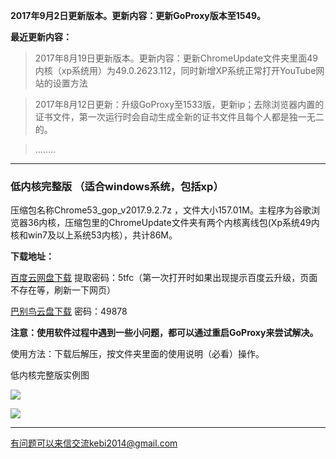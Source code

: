 **2017年9月2日更新版本。更新内容：更新GoProxy版本至1549。**

**最近更新内容：**

> 2017年8月19日更新版本。更新内容：更新ChromeUpdate文件夹里面49内核（xp系统用）为49.0.2623.112，同时新增XP系统正常打开YouTube网站的设置方法


> 2017年8月12日更新：升级GoProxy至1533版，更新ip；去除浏览器内置的证书文件，第一次运行时会自动生成全新的证书文件且每个人都是独一无二的。

> ........


***

### 低内核完整版 （适合windows系统，包括xp）

压缩包名称Chrome53_gop_v2017.9.2.7z ，文件大小157.01M。主程序为谷歌浏览器36内核，压缩包里的ChromeUpdate文件夹有两个内核离线包(Xp系统49内核和win7及以上系统53内核），共计86M。

**下载地址：**

[百度云网盘下载](https://pan.baidu.com/s/1jHK4dl8) 提取密码：5tfc（第一次打开时如果出现提示百度云升级，页面不存在等，刷新一下网页）

[巴别鸟云盘下载](https://www.babel.cc/share.do?s=2813969706003802) 密码：49878


**注意：使用软件过程中遇到一些小问题，都可以通过重启GoProxy来尝试解决。**


使用方法：下载后解压，按文件夹里面的使用说明（必看）操作。

低内核完整版实例图

![](https://raw.githubusercontent.com/Alvin9999/pac2/master/softimag/53chromegp001.png)

![](https://raw.githubusercontent.com/Alvin9999/pac2/master/GOP1.png)

***

有问题可以来信交流kebi2014@gmail.com